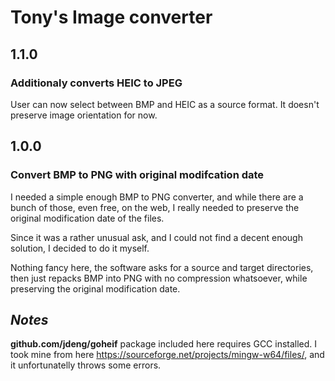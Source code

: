 # Tony's Image converter

## **1.1.0**

### Additionaly converts HEIC to JPEG

User can now select between BMP and HEIC as a source format. It doesn't preserve image orientation for now.

## **1.0.0**

### Convert BMP to PNG with original modifcation date

I needed a simple enough BMP to PNG converter, and while there are a bunch of those, even free, on the web, I really needed to preserve the original modification date of the files.

Since it was a rather unusual ask, and I could not find a decent enough solution, I decided to do it myself.

Nothing fancy here, the software asks for a source and target directories, then just repacks BMP into PNG with no compression whatsoever, while preserving the original modification date.

## *Notes*

**github.com/jdeng/goheif** package included here requires GCC installed. I took mine from here https://sourceforge.net/projects/mingw-w64/files/, and it unfortunatelly throws some errors.